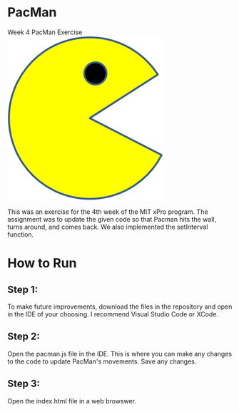 # PacMan
Week 4 PacMan Exercise 
<img src="PacMan1.png">

This was an exercise for the 4th week of the MIT xPro program.
The assignment was to update the given code so that Pacman hits the wall, turns around, and comes back.
We also implemented the setInterval function.

# How to Run

## Step 1:
To make future improvements, download the files in the repository and open in the IDE of your choosing. I recommend Visual Studio Code or XCode.

## Step 2: 
Open the pacman.js file in the IDE. This is where you can make any changes to the code to update PacMan's movements. Save any changes. 

## Step 3: 
Open the index.html file in a web browswer. 

